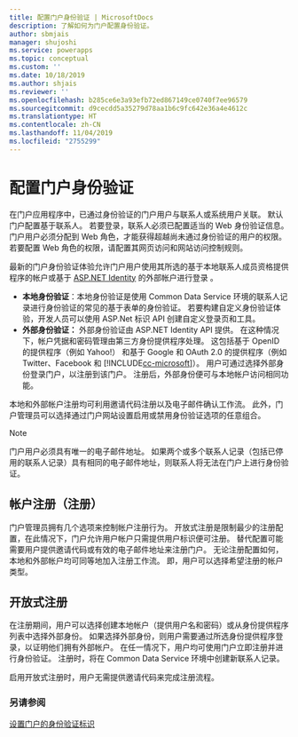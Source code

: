 ```yaml
---
title: 配置门户身份验证 | MicrosoftDocs
description: 了解如何为门户配置身份验证。
author: sbmjais
manager: shujoshi
ms.service: powerapps
ms.topic: conceptual
ms.custom: ''
ms.date: 10/18/2019
ms.author: shjais
ms.reviewer: ''
ms.openlocfilehash: b285ce6e3a93efb72ed867149ce0740f7ee96579
ms.sourcegitcommit: d9cecdd5a35279d78aa1b6c9fc642e36a4e4612c
ms.translationtype: HT
ms.contentlocale: zh-CN
ms.lasthandoff: 11/04/2019
ms.locfileid: "2755299"
---
```

# <a name="configure-portal-authentication"></a>配置门户身份验证

在门户应用程序中，已通过身份验证的门户用户与联系人或系统用户关联。 默认门户配置基于联系人。 若要登录，联系人必须已配置适当的 Web 身份验证信息。 门户用户必须分配到 Web 角色，才能获得超越尚未通过身份验证的用户的权限。 若要配置 Web 角色的权限，请配置其网页访问和网站访问控制规则。

最新的门户身份验证体验允许门户用户使用其所选的基于本地联系人成员资格提供程序的帐户或基于 [ASP.NET Identity](https://www.asp.net/identity) 的外部帐户进行登录 。   

- **本地身份验证**：本地身份验证是使用 Common Data Service 环境的联系人记录进行身份验证的常见的基于表单的身份验证。 若要构建自定义身份验证体验，开发人员可以使用 ASP.Net 标识 API 创建自定义登录页和工具。
- **外部身份验证：** 外部身份验证由 ASP.NET Identity API 提供。 在这种情况下，帐户凭据和密码管理由第三方身份提供程序处理。 这包括基于 OpenID 的提供程序（例如 Yahoo!） 和基于 Google 和 OAuth 2.0 的提供程序（例如 Twitter、Facebook 和 [!INCLUDE[cc-microsoft](../../../includes/cc-microsoft.md)]）。 用户可通过选择外部身份登录门户，以注册到该门户。 注册后，外部身份便可与本地帐户访问相同功能。 

本地和外部帐户注册均可利用邀请代码注册以及电子邮件确认工作流。 此外，门户管理员可以选择通过门户网站设置启用或禁用身份验证选项的任意组合。

> [!NOTE]
> 门户用户必须具有唯一的电子邮件地址。 如果两个或多个联系人记录（包括已停用的联系人记录）具有相同的电子邮件地址，则联系人将无法在门户上进行身份验证。

## <a name="account-sign-up-registration"></a>帐户注册（注册）

门户管理员拥有几个选项来控制帐户注册行为。 开放式注册是限制最少的注册配置，在此情况下，门户允许用户帐户只需提供用户标识便可注册。 替代配置可能需要用户提供邀请代码或有效的电子邮件地址来注册门户。 无论注册配置如何，本地和外部帐户均可同等地加入注册工作流。 即，用户可以选择希望注册的帐户类型。

## <a name="open-registration"></a>开放式注册

在注册期间，用户可以选择创建本地帐户（提供用户名和密码）或从身份提供程序列表中选择外部身份。 如果选择外部身份，则用户需要通过所选身份提供程序登录，以证明他们拥有外部帐户。 在任一情况下，用户均可使用门户立即注册并进行身份验证。 注册时，将在 Common Data Service 环境中创建新联系人记录。

启用开放式注册时，用户无需提供邀请代码来完成注册流程。

### <a name="see-also"></a>另请参阅

[设置门户的身份验证标识](set-authentication-identity.md)  
